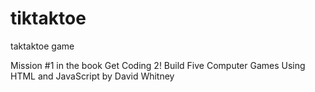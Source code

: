 # tiktaktoe
taktaktoe game

Mission #1 in the book Get Coding 2! Build Five Computer Games Using HTML and JavaScript by David Whitney
